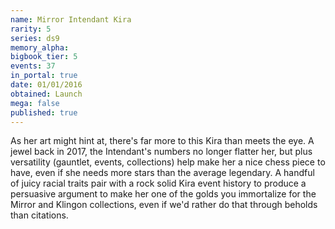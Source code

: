 ```yaml
---
name: Mirror Intendant Kira
rarity: 5
series: ds9
memory_alpha:
bigbook_tier: 5
events: 37
in_portal: true
date: 01/01/2016
obtained: Launch
mega: false
published: true
---
```


As her art might hint at, there's far more to this Kira than meets the eye. A jewel back in 2017, the Intendant's numbers no longer flatter her, but plus versatility (gauntlet, events, collections) help make her a nice chess piece to have, even if she needs more stars than the average legendary. A handful of juicy racial traits pair with a rock solid Kira event history to produce a persuasive argument to make her one of the golds you immortalize for the Mirror and Klingon collections, even if we'd rather do that through beholds than citations.
